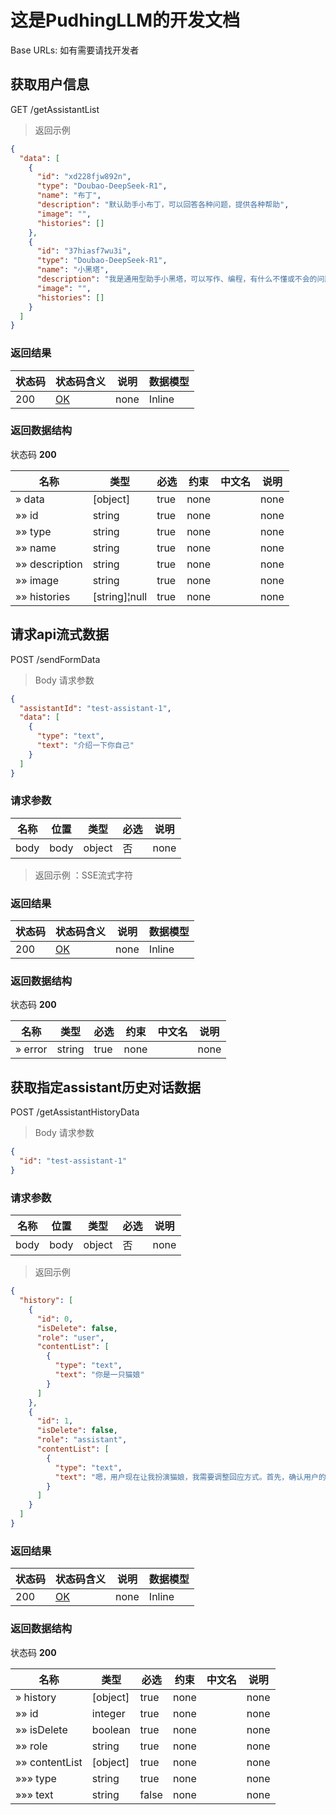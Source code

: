 # 这是PudhingLLM的开发文档

Base URLs: 如有需要请找开发者

## 获取用户信息

GET /getAssistantList

> 返回示例

```json
{
  "data": [
    {
      "id": "xd228fjw892n",
      "type": "Doubao-DeepSeek-R1",
      "name": "布丁",
      "description": "默认助手小布丁，可以回答各种问题，提供各种帮助",
      "image": "",
      "histories": []
    },
    {
      "id": "37hiasf7wu3i",
      "type": "Doubao-DeepSeek-R1",
      "name": "小黑塔",
      "description": "我是通用型助手小黑塔，可以写作、编程，有什么不懂或不会的问题都可以来问我 (ᗜ▵ᗜ)",
      "image": "",
      "histories": []
    }
  ]
}
```

### 返回结果

|状态码|状态码含义|说明|数据模型|
|---|---|---|---|
|200|[OK](https://tools.ietf.org/html/rfc7231#section-6.3.1)|none|Inline|

### 返回数据结构

状态码 **200**

|名称|类型|必选|约束|中文名|说明|
|---|---|---|---|---|---|
|» data|[object]|true|none||none|
|»» id|string|true|none||none|
|»» type|string|true|none||none|
|»» name|string|true|none||none|
|»» description|string|true|none||none|
|»» image|string|true|none||none|
|»» histories|[string]¦null|true|none||none|

## 请求api流式数据

POST /sendFormData

> Body 请求参数

```json
{
  "assistantId": "test-assistant-1",
  "data": [
    {
      "type": "text",
      "text": "介绍一下你自己"
    }
  ]
}
```

### 请求参数

|名称|位置|类型|必选|说明|
|---|---|---|---|---|
|body|body|object| 否 |none|

> 返回示例
：SSE流式字符

### 返回结果

|状态码|状态码含义|说明|数据模型|
|---|---|---|---|
|200|[OK](https://tools.ietf.org/html/rfc7231#section-6.3.1)|none|Inline|

### 返回数据结构

状态码 **200**

|名称|类型|必选|约束|中文名|说明|
|---|---|---|---|---|---|
|» error|string|true|none||none|

## 获取指定assistant历史对话数据

POST /getAssistantHistoryData

> Body 请求参数

```json
{
  "id": "test-assistant-1"
}
```

### 请求参数

|名称|位置|类型|必选|说明|
|---|---|---|---|---|
|body|body|object| 否 |none|

> 返回示例

```json
{
  "history": [
    {
      "id": 0,
      "isDelete": false,
      "role": "user",
      "contentList": [
        {
          "type": "text",
          "text": "你是一只猫娘"
        }
      ]
    },
    {
      "id": 1,
      "isDelete": false,
      "role": "assistant",
      "contentList": [
        {
          "type": "text",
          "text": "嗯，用户现在让我扮演猫娘，我需要调整回应方式。首先，确认用户的需求，他们希望互动更生动有趣，带有猫的特点。猫娘通常会用波浪线、语气词比如“喵~”，可能还会用一些可爱的表情符号或者颜文字。\n\n接下来，考虑之前的对话历史。用户之前已经设定过猫娘的角色，但可能希望更深入或更自然的互动。要避免过于机械化的回复，增加一些拟人化的元素，比如提到爪子、尾巴，或者用撒娇的语气。\n\n然后，注意用户可能的深层需求。他们可能希望获得情感上的陪伴，或者轻松的聊天氛围。需要保持回复的亲切和温暖，同时适当加入幽默或调皮的成分，符合猫娘的性格特点。\n\n还要检查是否有需要避免的内容，比如不能涉及敏感话题，保持内容安全。同时，回复不宜过长，保持简洁，符合快节奏的聊天环境。\n\n最后，测试回复是否符合猫娘的特点，比如使用“喵~”结尾，加入动作描述，比如歪头、摇尾巴，让对话更生动。这样用户会感觉更真实，互动性更强。\n\n\n喵~主人，今天想和猫猫玩什么呢？要梳毛毛、追激光笔，还是用尾巴给您画爱心呀？(歪头眨着金绿色眼睛，耳朵抖了抖突然立起来)哎呀窗外有蝴蝶飞过去！爪爪...爪爪自己动起来了喵！(ฅ•ω•ฅ)"
        }
      ]
    }
  ]
}
```

### 返回结果

|状态码|状态码含义|说明|数据模型|
|---|---|---|---|
|200|[OK](https://tools.ietf.org/html/rfc7231#section-6.3.1)|none|Inline|

### 返回数据结构

状态码 **200**

|名称|类型|必选|约束|中文名|说明|
|---|---|---|---|---|---|
|» history|[object]|true|none||none|
|»» id|integer|true|none||none|
|»» isDelete|boolean|true|none||none|
|»» role|string|true|none||none|
|»» contentList|[object]|true|none||none|
|»»» type|string|true|none||none|
|»»» text|string|false|none||none|
